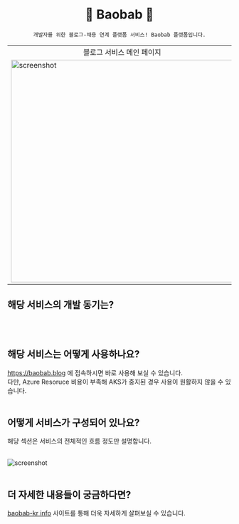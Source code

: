 <h1 align="center">
 🌴 Baobab 🌴
</h1>
</p>
<div align="center">

`개발자를 위한 블로그-채용 연계 플랫폼 서비스! Baobab 플랫폼입니다.`

</div>
<p>

<p align="center">
<table align="center">
  <tbody>
    <tr>
      <td>
        <div align="center">
        블로그 서비스 메인 페이지
        </div>
      </td>
      <td>
        <div align="center">
        채용 서비스 메인 페이지
        </div>
      </td>
    </tr>
    <tr>
      <td>
        <img src="https://user-images.githubusercontent.com/79235021/201961288-1e8150c8-2550-430c-a9c2-173dd320db36.png" alt="screenshot" width="500" />
      </td>
      <td>
        <img src="https://user-images.githubusercontent.com/79235021/201961156-f3dff9a0-b5d2-4093-8689-c9bcdb5bd42d.png" alt="screenshot" width="500" />
      </td>
    </tr>
  </tbody>
</table>

## 해당 서비스의 개발 동기는?
<!-- TODO : 발표 도록 내용 추가 -->
<br/>
<br/>

## 해당 서비스는 어떻게 사용하나요?
https://baobab.blog 에 접속하시면 바로 사용해 보실 수 있습니다.  
다만, Azure Resoruce 비용이 부족해 AKS가 중지된 경우 사용이 원활하지 않을 수 있습니다.
<br/>
<br/>

## 어떻게 서비스가 구성되어 있나요? 
해당 섹션은 서비스의 전체적인 흐름 정도만 설명합니다.  
<!-- TODO : 발표 도록 내용 추가 -->
<br/>
<td>
  <img src="https://user-images.githubusercontent.com/79235021/201963351-78b7270a-ae4c-42e5-b104-277744df5d27.png" alt="screenshot" />
</td>
<br/>
<br/>

## 더 자세한 내용들이 궁금하다면?
[baobab-kr info](https://baobab-tree.notion.site/baobab-kr-Information-29be9ac32f0743559b26552c6129785c) 사이트를 통해 더욱 자세하게 살펴보실 수 있습니다.
